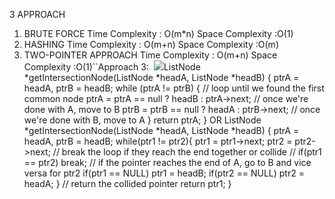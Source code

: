 3 APPROACH
​
1. BRUTE FORCE
Time Complexity : O(m*n)
Space Complexity :O(1)
​
2. HASHING
Time Complexity : O(m+n)
Space Complexity :O(m)
​
3. TWO-POINTER APPROACH
Time Complexity : O(m+n)
Space Complexity :O(1)
​
``Approach 3:
​
![](https://assets.leetcode.com/users/images/3fc569bd-b03d-4598-a8a9-040d50a18d0a_1654476966.8546433.jpeg)
​
ListNode *getIntersectionNode(ListNode *headA, ListNode *headB) {
ptrA = headA, ptrB = headB;
while (ptrA != ptrB) { // loop until we found the first common node
ptrA = ptrA == null ? headB : ptrA->next; // once we're done with A, move to B
ptrB = ptrB == null ? headA : ptrB->next; // once we're done with B, move to A
}
return ptrA;
}
OR
ListNode *getIntersectionNode(ListNode *headA, ListNode *headB) {
ptrA = headA, ptrB = headB;
while(ptr1 != ptr2){
ptr1 = ptr1->next;
ptr2 = ptr2->next;
// break the loop if they reach the end together or collide
// if(ptr1 == ptr2) break;
// if the pointer reaches the end of A, go to B and vice versa for ptr2
if(ptr1 == NULL) ptr1 = headB;
if(ptr2 == NULL) ptr2 = headA;
}
// return the collided pointer
return ptr1;
}